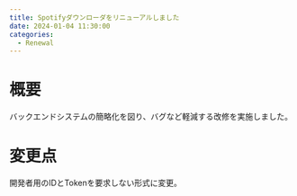 ```yaml
---
title: Spotifyダウンローダをリニューアルしました
date: 2024-01-04 11:30:00
categories:
  - Renewal
---
```


# 概要
バックエンドシステムの簡略化を図り、バグなど軽減する改修を実施しました。

# 変更点
開発者用のIDとTokenを要求しない形式に変更。

